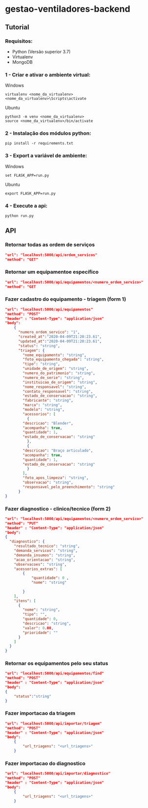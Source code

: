 # gestao-ventiladores-backend


## Tutorial
### Requisitos:
- Python (Versão superior 3.7)
- Virtualenv
- MongoDB

### 1 - Criar e ativar o ambiente virtual:
Windows
```
virtualenv <nome_da_virtualenv>
<nome_da_virtualenv>\Scripts\activate
```

Ubuntu
```
python3 -m venv <nome_da_virtualenv>
source <nome_da_virtualenv>/bin/activate
```

### 2 - Instalação dos módulos python:
```
pip install -r requirements.txt
```

### 3 - Export a variável de ambiente:
Windows
```
set FLASK_APP=run.py
```
Ubuntu
```
export FLASK_APP=run.py
```
### 4 - Execute a api:
```
python run.py
```

## API

### Retornar todas as ordem de serviços
```json
"url": "localhost:5000/api/ordem_servicos"
"method": "GET"
```

### Retornar um equipamentoe específico
```json
"url": "localhost:5000/api/equipamentos/<numero_ordem_servico>"
"method": "GET
```

### Fazer cadastro do equipamento - triagem (form 1)
```json
"url": "localhost:5000/api/equipamentos"
"method": "POST"
"header" : "Content-Type": "application/json"
"body": 
	{
	  "numero_ordem_servico": "1",
	  "created_at":"2020-04-09T21:20:23.61",
	  "updated_at":"2020-04-09T21:20:23.61",
	  "status": "string",
	  "triagem": {
	    "nome_equipamento": "string",
	    "foto_equipamento_chegada": "string",
	    "tipo": "string",
	    "unidade_de_origem": "string",
	    "numero_do_patrimonio": "string",
	    "numero_de_serie": "string",
	    "instituicao_de_origem": "string",
	    "nome_responsavel": "string",
	    "contato_responsavel": "string",
	    "estado_de_conservacao": "string",
	    "fabricante": "string",
	    "marca": "string",
	    "modelo": "string",
	    "acessorios": [
	      {
		"descricao": "Blender",
		"acompanha": true,
		"quantidade": 1,
		"estado_de_conservacao": "string"
	      },
	      {
		"descricao": "Braço articulado",
		"acompanha": true,
		"quantidade": 1,
		"estado_de_conservacao": "string"
	      }
		],
	    "foto_apos_limpeza": "string",
	    "observacao": "string",
	    "responsavel_pelo_preenchimento": "string"
	  }
}
```

### Fazer diagnostico - clinico/tecnico (form 2)
```json
"url": "localhost:5000/api/equipamentos/<numero_ordem_servico>"
"method": "PUT"
"header" : "Content-Type": "application/json"
"body": 
{
  "diagnostico": {
    "resultado_tecnico": "string",
    "demanda_servicos": "string",
    "demanda_insumos": "string",
    "acao_orientacao": "string",
    "observacoes": "string",
    "acessorios_extras": [
    	{
    		"quantidade": 0 ,
    		"nome": "string"
    		
    	}
    ],
    "itens": [
      {
        "nome": "string",
        "tipo": "",
        "quantidade": 0,
        "descricao": "string",
        "valor": 0.00,
        "prioridade": ""
      }
    ]
  }
}

```

### Retornar os equipamentos pelo seu status
```json
"url": "localhost:5000/api/equipamentos/find"
"method": "POST"
"header" : "Content-Type": "application/json"
"body": 
{
	"status":"string"
}

```

### Fazer importacao da triagem
```json
"url": "localhost:5000/api/importar/triagem"
"method": "POST"
"header" : "Content-Type": "application/json"
"body": 
	{
	    "url_triagens": "<url_triagens>"
	}
```

### Fazer importacao do diagnostico
```json
"url": "localhost:5000/api/importar/diagnostico"
"method": "POST"
"header" : "Content-Type": "application/json"
"body": 
	{
	    "url_triagens": "<url_triagens>"
	}
```
